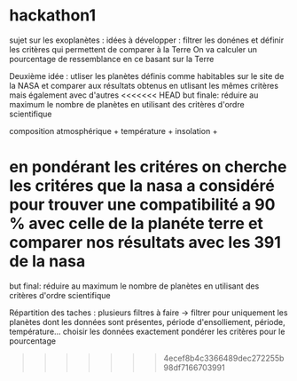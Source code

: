 # hackathon1
sujet sur les exoplanètes : 
idées à développer : filtrer les donénes et définir les critères qui permettent de comparer à la Terre
On va calculer un pourcentage de ressemblance en ce basant sur la Terre 

Deuxième idée : utliser les planètes définis comme habitables sur le site de la NASA et comparer aux résultats obtenus en utlisant les mêmes critères mais également avec d'autres
<<<<<<< HEAD
but finale: réduire au maximum le nombre de planètes en utilisant des critères d'ordre scientifique 

composition atmosphérique + température + insolation + 

en pondérant les critéres on cherche les critéres que la nasa a considéré pour trouver une compatibilité a 90 %  avec celle de la planéte terre et comparer nos résultats avec les 391 de la nasa 
=======
but final: réduire au maximum le nombre de planètes en utilisant des critères d'ordre scientifique 

Répartition des taches : plusieurs filtres à faire -> filtrer pour uniquement les planètes dont les données sont présentes, période d'ensolliement, période, température...
                         choisir les données exactement
                         pondérer les critères pour le pourcentage 
>>>>>>> 4ecef8b4c3366489dec272255b98df7166703991
